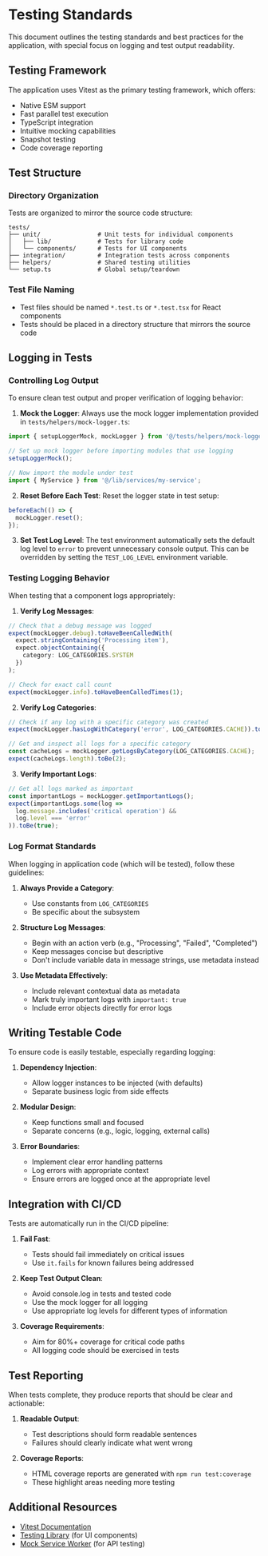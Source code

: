 # Testing Standards

This document outlines the testing standards and best practices for the application, with special focus on logging and test output readability.

## Testing Framework

The application uses Vitest as the primary testing framework, which offers:

- Native ESM support
- Fast parallel test execution
- TypeScript integration
- Intuitive mocking capabilities
- Snapshot testing
- Code coverage reporting

## Test Structure

### Directory Organization

Tests are organized to mirror the source code structure:

```
tests/
├── unit/                # Unit tests for individual components
│   ├── lib/             # Tests for library code
│   └── components/      # Tests for UI components
├── integration/         # Integration tests across components
├── helpers/             # Shared testing utilities
└── setup.ts             # Global setup/teardown
```

### Test File Naming

- Test files should be named `*.test.ts` or `*.test.tsx` for React components
- Tests should be placed in a directory structure that mirrors the source code

## Logging in Tests

### Controlling Log Output

To ensure clean test output and proper verification of logging behavior:

1. **Mock the Logger**: Always use the mock logger implementation provided in `tests/helpers/mock-logger.ts`:

```typescript
import { setupLoggerMock, mockLogger } from '@/tests/helpers/mock-logger';

// Set up mock logger before importing modules that use logging
setupLoggerMock();

// Now import the module under test
import { MyService } from '@/lib/services/my-service';
```

2. **Reset Before Each Test**: Reset the logger state in test setup:

```typescript
beforeEach(() => {
  mockLogger.reset();
});
```

3. **Set Test Log Level**: The test environment automatically sets the default log level to `error` to prevent unnecessary console output. This can be overridden by setting the `TEST_LOG_LEVEL` environment variable.

### Testing Logging Behavior

When testing that a component logs appropriately:

1. **Verify Log Messages**:

```typescript
// Check that a debug message was logged
expect(mockLogger.debug).toHaveBeenCalledWith(
  expect.stringContaining('Processing item'),
  expect.objectContaining({
    category: LOG_CATEGORIES.SYSTEM
  })
);

// Check for exact call count
expect(mockLogger.info).toHaveBeenCalledTimes(1);
```

2. **Verify Log Categories**:

```typescript
// Check if any log with a specific category was created
expect(mockLogger.hasLogWithCategory('error', LOG_CATEGORIES.CACHE)).toBe(true);

// Get and inspect all logs for a specific category
const cacheLogs = mockLogger.getLogsByCategory(LOG_CATEGORIES.CACHE);
expect(cacheLogs.length).toBe(2);
```

3. **Verify Important Logs**:

```typescript
// Get all logs marked as important
const importantLogs = mockLogger.getImportantLogs();
expect(importantLogs.some(log => 
  log.message.includes('critical operation') && 
  log.level === 'error'
)).toBe(true);
```

### Log Format Standards

When logging in application code (which will be tested), follow these guidelines:

1. **Always Provide a Category**:
   - Use constants from `LOG_CATEGORIES`
   - Be specific about the subsystem

2. **Structure Log Messages**:
   - Begin with an action verb (e.g., "Processing", "Failed", "Completed")
   - Keep messages concise but descriptive
   - Don't include variable data in message strings, use metadata instead

3. **Use Metadata Effectively**:
   - Include relevant contextual data as metadata
   - Mark truly important logs with `important: true`
   - Include error objects directly for error logs

## Writing Testable Code

To ensure code is easily testable, especially regarding logging:

1. **Dependency Injection**:
   - Allow logger instances to be injected (with defaults)
   - Separate business logic from side effects

2. **Modular Design**:
   - Keep functions small and focused
   - Separate concerns (e.g., logic, logging, external calls)

3. **Error Boundaries**:
   - Implement clear error handling patterns
   - Log errors with appropriate context
   - Ensure errors are logged once at the appropriate level

## Integration with CI/CD

Tests are automatically run in the CI/CD pipeline:

1. **Fail Fast**:
   - Tests should fail immediately on critical issues
   - Use `it.fails` for known failures being addressed

2. **Keep Test Output Clean**:
   - Avoid console.log in tests and tested code
   - Use the mock logger for all logging
   - Use appropriate log levels for different types of information

3. **Coverage Requirements**:
   - Aim for 80%+ coverage for critical code paths
   - All logging code should be exercised in tests

## Test Reporting

When tests complete, they produce reports that should be clear and actionable:

1. **Readable Output**:
   - Test descriptions should form readable sentences
   - Failures should clearly indicate what went wrong

2. **Coverage Reports**:
   - HTML coverage reports are generated with `npm run test:coverage`
   - These highlight areas needing more testing

## Additional Resources

- [Vitest Documentation](https://vitest.dev/)
- [Testing Library](https://testing-library.com/) (for UI components)
- [Mock Service Worker](https://mswjs.io/) (for API testing) 